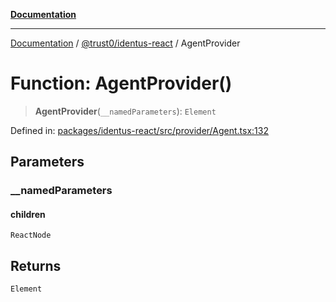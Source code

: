 [**Documentation**](../../../README.md)

***

[Documentation](../../../README.md) / [@trust0/identus-react](../README.md) / AgentProvider

# Function: AgentProvider()

> **AgentProvider**(`__namedParameters`): `Element`

Defined in: [packages/identus-react/src/provider/Agent.tsx:132](https://github.com/trust0-project/identus/blob/6480fffced88812f48e20542d3492e14ba5fb80e/packages/identus-react/src/provider/Agent.tsx#L132)

## Parameters

### \_\_namedParameters

#### children

`ReactNode`

## Returns

`Element`
